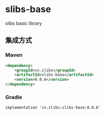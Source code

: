 # slibs-base
slibs basic library


## 集成方式
### Maven
```xml
<dependency>
    <groupId>cn.slibs</groupId>
    <artifactId>slibs-base</artifactId>
    <version>0.0.6</version>
</dependency>
```

### Gradle
```
implementation 'cn.slibs:slibs-base:0.0.6'
```


